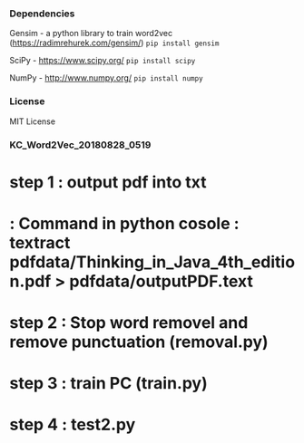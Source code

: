 ### Dependencies
Gensim - a python library to train word2vec (https://radimrehurek.com/gensim/)
`pip install gensim`

SciPy - https://www.scipy.org/
`pip install scipy`

NumPy - http://www.numpy.org/
`pip install numpy`

### License
MIT License

### KC_Word2Vec_20180828_0519
# step 1    : output pdf into txt
#           : Command in python cosole  : textract pdfdata/Thinking_in_Java_4th_edition.pdf > pdfdata/outputPDF.text
# step 2    : Stop word removel and remove punctuation (removal.py)
# step 3    : train PC (train.py)
# step 4    : test2.py
